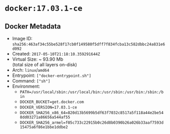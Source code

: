 # `docker:17.03.1-ce`

## Docker Metadata

- Image ID: `sha256:463af34c55be528f17cb0f149580f5dff7f834fcba13c582dbbc24a831e6d092`
- Created: `2017-05-10T21:18:10.359291644Z`
- Virtual Size: ~ 93.90 Mb  
  (total size of all layers on-disk)
- Arch: `linux`/`amd64`
- Entrypoint: `["docker-entrypoint.sh"]`
- Command: `["sh"]`
- Environment:
  - `PATH=/usr/local/sbin:/usr/local/bin:/usr/sbin:/usr/bin:/sbin:/bin`
  - `DOCKER_BUCKET=get.docker.com`
  - `DOCKER_VERSION=17.03.1-ce`
  - `DOCKER_SHA256_x86_64=820d13b5699b5df63f7032c8517a5f118a44e2be548dd03271a86656a544af55`
  - `DOCKER_SHA256_armel=f05c733c22915b0c26d8b0390b26a026b33aaf7593d15475a6f86e1bbe1ddbe2`

